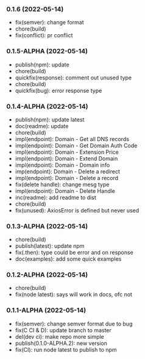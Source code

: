 ### **0.1.6** (2022-05-14)  
  
- fix(semver): change format  
- chore(build)  
- fix(conflict): pr conflict    
  
### **0.1.5-ALPHA** (2022-05-14)

-   publish(npm): update
-   chore(build)
-   quickfix(response): comment out unused type
-   chore(build)
-   quickfix(bug): error response type

### **0.1.4-ALPHA** (2022-05-14)

-   publish(npm): update latest
-   doc(readme): update
-   chore(build)
-   impl(endpoint): Domain - Get all DNS records
-   impl(endpoint): Domain - Get Domain Auth Code
-   impl(endpoint): Domain - Extension Price
-   impl(endpoint): Domain - Extend Domain
-   impl(endpoint): Domain - Domain info
-   imp(endpoint): Domain - Delete a redirect
-   impl(endpoint): Domain - Delete a record
-   fix(delete handle): change mesg type
-   impl(endpoint): Domain - Delete Handle
-   inc(readme): add readme to dist
-   chore(build)
-   fix(unused): AxiosError is defined but never used

### **0.1.3-ALPHA** (2022-05-14)

-   chore(build)
-   publish(latest): update npm
-   fix(.then): type could be error and on response
-   doc(examples): add some quick examples

### **0.1.2-ALPHA** (2022-05-14)

-   chore(build)
-   fix(node latest): says will work in docs, ofc not

### **0.1.1-ALPHA** (2022-05-14)

-   fix(semver): change semver format due to bug
-   fix(C CI & D): update branch to master
-   del(dev ci): make repo more simple
-   publish(0.1.0-ALPHA.2): new version
-   fix(CI): run node latest to publish to npm
